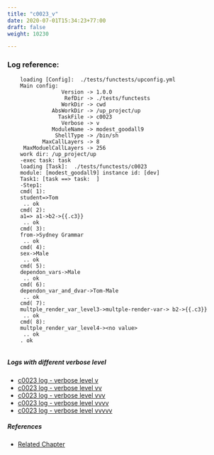 ```yaml
---
title: "c0023_v"
date: 2020-07-01T15:34:23+77:00
draft: false
weight: 10230

---
```


### Log reference: <no value>

```
    loading [Config]:  ./tests/functests/upconfig.yml
    Main config:
                 Version -> 1.0.0
                  RefDir -> ./tests/functests
                 WorkDir -> cwd
              AbsWorkDir -> /up_project/up
                TaskFile -> c0023
                 Verbose -> v
              ModuleName -> modest_goodall9
               ShellType -> /bin/sh
           MaxCallLayers -> 8
     MaxModuelCallLayers -> 256
    work dir: /up_project/up
    -exec task: task
    loading [Task]:  ./tests/functests/c0023
    module: [modest_goodall9] instance id: [dev]
    Task1: [task ==> task:  ]
    -Step1:
    cmd( 1):
    student=>Tom
     .. ok
    cmd( 2):
    a1=> a1->b2->{{.c3}}
     .. ok
    cmd( 3):
    from->Sydney Grammar
     .. ok
    cmd( 4):
    sex->Male
     .. ok
    cmd( 5):
    dependon_vars->Male
     .. ok
    cmd( 6):
    dependon_var_and_dvar->Tom-Male
     .. ok
    cmd( 7):
    multple_render_var_level3->multple-render-var-> b2->{{.c3}}
     .. ok
    cmd( 8):
    multple_render_var_level4-><no value>
     .. ok
    . ok
    
```

##### Logs with different verbose level
* [c0023 log - verbose level v](../../logs/c0023_v)
* [c0023 log - verbose level vv](../../logs/c0023_vv)
* [c0023 log - verbose level vvv](../../logs/c0023_vvv)
* [c0023 log - verbose level vvvv](../../logs/c0023_vvvv)
* [c0023 log - verbose level vvvvv](../../logs/c0023_vvvvv)

##### References
* [Related Chapter](../../dvars/c0023)
